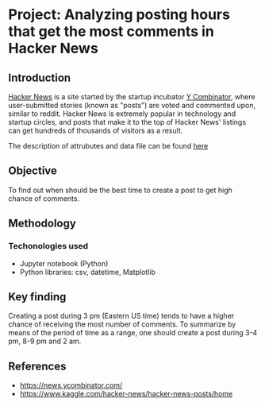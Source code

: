 # Project: Analyzing posting hours that get the most comments in Hacker News

## Introduction
[Hacker News](https://news.ycombinator.com/) is a site started by the startup incubator [Y Combinator](https://www.ycombinator.com/), where user-submitted stories (known as "posts") are voted and commented upon, similar to reddit. Hacker News is extremely popular in technology and startup circles, and posts that make it to the top of Hacker News' listings can get hundreds of thousands of visitors as a result.

The description of attrubutes and data file can be found [here](https://www.kaggle.com/hacker-news/hacker-news-posts/home)

## Objective
To find out when should be the best time to create a post to get high chance of comments.

## Methodology
### Techonologies used
- Jupyter notebook (Python)
- Python libraries: csv, datetime, Matplotlib

## Key finding
Creating a post during 3 pm (Eastern US time) tends to have a higher chance of receiving the most number of comments. To summarize by means of the period of time as a range, one should create a post during 3-4 pm, 8-9 pm and 2 am.

## References 
- https://news.ycombinator.com/
- https://www.kaggle.com/hacker-news/hacker-news-posts/home
